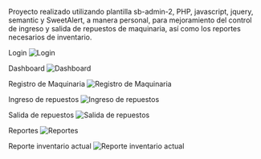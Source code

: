 Proyecto realizado utilizando plantilla sb-admin-2, PHP, javascript, jquery, semantic y SweetAlert, a manera personal, para mejoramiento del control de ingreso y salida de repuestos de maquinaria, así como los reportes necesarios de inventario.

Login
![Login](https://github.com/jperez-89/hsolis/blob/master/img/login.PNG?raw=true "Login")

Dashboard
![Dashboard](https://github.com/jperez-89/hsolis/blob/master/img/dashboard.PNG?raw=true "Dashboard")

Registro de Maquinaria
![Registro de Maquinaria](https://github.com/jperez-89/hsolis/blob/master/img/registro_maquinaria.PNG?raw=true "Registro de maquinaria")

Ingreso de repuestos
![Ingreso de repuestos](https://github.com/jperez-89/hsolis/blob/master/img/ingreso_repuestos.PNG?raw=true "Ingreso de repuestos")

Salida de repuestos
![Salida de repuestos](https://github.com/jperez-89/hsolis/blob/master/img/salida_repuestos.PNG?raw=true "Salida de repuestos")

Reportes
![Reportes](https://github.com/jperez-89/hsolis/blob/master/img/reportes.PNG?raw=true "Reportes")

Reporte inventario actual
![Reporte inventario actual](https://github.com/jperez-89/hsolis/blob/master/img/reporte_inventario.PNG?raw=true "Reporte de inventario actual")